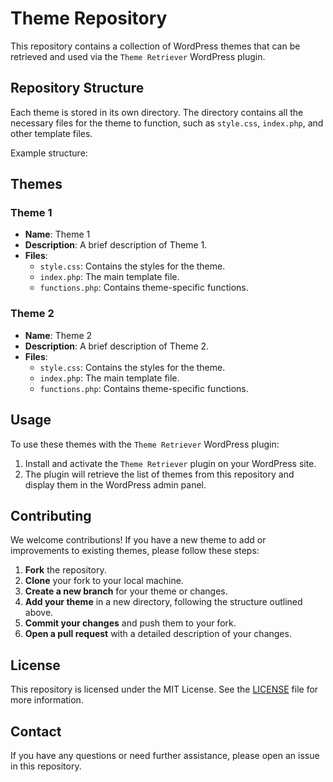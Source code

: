 # Theme Repository

This repository contains a collection of WordPress themes that can be retrieved and used via the `Theme Retriever` WordPress plugin.

## Repository Structure

Each theme is stored in its own directory. The directory contains all the necessary files for the theme to function, such as `style.css`, `index.php`, and other template files.

Example structure:


## Themes

### Theme 1

- **Name**: Theme 1
- **Description**: A brief description of Theme 1.
- **Files**:
  - `style.css`: Contains the styles for the theme.
  - `index.php`: The main template file.
  - `functions.php`: Contains theme-specific functions.

### Theme 2

- **Name**: Theme 2
- **Description**: A brief description of Theme 2.
- **Files**:
  - `style.css`: Contains the styles for the theme.
  - `index.php`: The main template file.
  - `functions.php`: Contains theme-specific functions.

## Usage

To use these themes with the `Theme Retriever` WordPress plugin:

1. Install and activate the `Theme Retriever` plugin on your WordPress site.
2. The plugin will retrieve the list of themes from this repository and display them in the WordPress admin panel.

## Contributing

We welcome contributions! If you have a new theme to add or improvements to existing themes, please follow these steps:

1. **Fork** the repository.
2. **Clone** your fork to your local machine.
3. **Create a new branch** for your theme or changes.
4. **Add your theme** in a new directory, following the structure outlined above.
5. **Commit your changes** and push them to your fork.
6. **Open a pull request** with a detailed description of your changes.

## License

This repository is licensed under the MIT License. See the [LICENSE](LICENSE) file for more information.

## Contact

If you have any questions or need further assistance, please open an issue in this repository.
